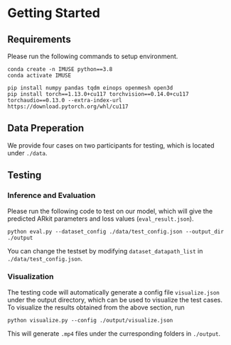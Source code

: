 # Getting Started

## Requirements

Please run the following commands to setup environment.

```
conda create -n IMUSE python==3.8
conda activate IMUSE

pip install numpy pandas tqdm einops openmesh open3d
pip install torch==1.13.0+cu117 torchvision==0.14.0+cu117 torchaudio==0.13.0 --extra-index-url https://download.pytorch.org/whl/cu117
```

## Data Preperation

We provide four cases on two participants for testing, which is located under `./data`.

## Testing

### Inference and Evaluation

Please run the following code to test on our model, which will give the predicted ARkit parameters and loss values (`eval_result.json`).

```
python eval.py --dataset_config ./data/test_config.json --output_dir ./output
```

You can change the testset by modifying `dataset_datapath_list` in `./data/test_config.json`.

### Visualization

The testing code will automatically generate a config file `visualize.json` under the output directory, which can be used to visualize the test cases. To visualize the results obtained from the above section, run

```
python visualize.py --config ./output/visualize.json
```

This will generate `.mp4` files under the curresponding folders in `./output`.